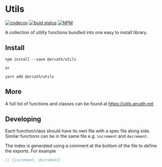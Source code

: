 # Utils

[![codecov](https://codecov.io/gh/Arcath/utils/branch/master/graph/badge.svg?token=2R7fS9DBHW)](https://codecov.io/gh/Arcath/utils)
[![buid status](https://img.shields.io/github/workflow/status/arcath/utils/validate?logo=github&style=flat-square)](https://github.com/arcath/utils/actions?query=workflow%3Avalidate)
[![NPM](https://img.shields.io/npm/v/@arcath/utils.svg?style=flat-square)](https://www.npmjs.com/package/@arcath/utils)

A collection of utility functions bundled into one easy to install library.

## Install

```
npm install --save @arcath/utils

or

yarn add @arcath/utils
```

## More

A full list of functions and classes can be found at https://utils.arcath.net

## Developing

Each function/class should have its own file with a spec file along side.
Similar functions can be in the same file e.g. `increment` and `decrement`.

The index is generated using a comment at the bottom of the file to define the
exports. For example

```js
// {increment, decrement}
```
